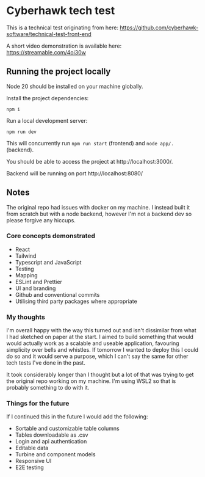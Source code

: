 # Cyberhawk tech test

This is a technical test originating from here: https://github.com/cyberhawk-software/technical-test-front-end

A short video demonstration is available here: https://streamable.com/4oi30w

## Running the project locally

Node 20 should be installed on your machine globally.

Install the project dependencies:

`npm i` 

Run a local development server:

`npm run dev`

This will concurrently run `npm run start` (frontend) and `node app/.` (backend).

You should be able to access the project at http://localhost:3000/.

Backend will be running on port http://localhost:8080/

## Notes

The original repo had issues with docker on my machine. I instead built it from scratch but with a node backend, however I'm not a backend dev so please forgive any hiccups.

### Core concepts demonstrated

- React
- Tailwind
- Typescript and JavaScript
- Testing
- Mapping
- ESLint and Prettier
- UI and branding
- Github and conventional commits
- Utilising third party packages where appropriate

### My thoughts

I'm overall happy with the way this turned out and isn't dissimilar from what I had sketched on paper at the start. I aimed to build something that would would actually work as a scalable and useable application, favouring simplicity over bells and whistles. If tomorrow I wanted to deploy this I could do so and it would serve a purpose, which I can't say the same for other tech tests I've done in the past.

It took considerably longer than I thought but a lot of that was trying to get the original repo working on my machine. I'm using WSL2 so that is probably something to do with it.

###  Things for the future

If I continued this in the future I would add the following:

- Sortable and customizable table columns
- Tables downloadable as .csv
- Login and api authentication
- Editable data
- Turbine and component models
- Responsive UI
- E2E testing
